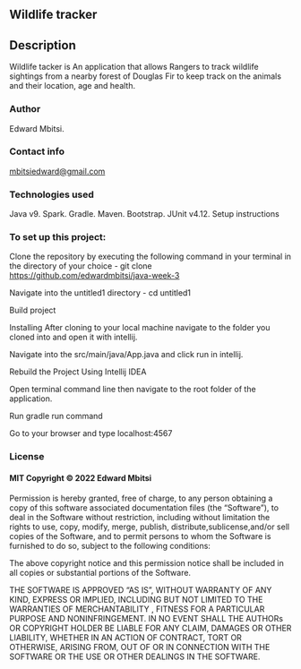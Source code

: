 ## Wildlife tracker
## Description
Wildlife tacker is An application that allows Rangers to track wildlife sightings from a nearby forest of Douglas Fir to keep track on the animals and their location, age and health.

### Author
Edward Mbitsi.

### Contact info
mbitsiedward@gmail.com

### Technologies used
Java v9.
Spark.
Gradle.
Maven.
Bootstrap.
JUnit v4.12.
Setup instructions

### To set up this project:

Clone the repository by executing the following command in your terminal in the directory of your choice - git clone https://github.com/edwardmbitsi/java-week-3

Navigate into the untitled1 directory - cd untitled1

Build project

Installing
After cloning to your local machine navigate to the folder you cloned into and open it with intellij.

Navigate into the src/main/java/App.java and click run in intellij.

Rebuild the Project Using Intellij IDEA

Open terminal command line then navigate to the root folder of the application.

Run gradle run command

Go to your browser and type localhost:4567

### License
#### MIT Copyright © 2022 Edward Mbitsi

Permission is hereby granted, free of charge, to any person obtaining a copy of this software associated documentation files (the “Software”), to deal in the Software without restriction, including without limitation the rights to use, copy, modify, merge, publish, distribute,sublicense,and/or sell copies of the Software, and to permit persons to whom the Software is furnished to do so, subject to the following conditions:

The above copyright notice and this permission notice shall be included in all copies or substantial portions of the Software.

THE SOFTWARE IS APPROVED “AS IS”, WITHOUT WARRANTY OF ANY KIND, EXPRESS OR IMPLIED, INCLUDING BUT NOT LIMITED TO THE WARRANTIES OF MERCHANTABILITY , FITNESS FOR A PARTICULAR PURPOSE AND NONINFRINGEMENT. IN NO EVENT SHALL THE AUTHORs OR COPYRIGHT HOLDER BE LIABLE FOR ANY CLAIM, DAMAGES OR OTHER LIABILITY, WHETHER IN AN ACTION OF CONTRACT, TORT OR OTHERWISE, ARISING FROM, OUT OF OR IN CONNECTION WITH THE SOFTWARE OR THE USE OR OTHER DEALINGS IN THE SOFTWARE.
